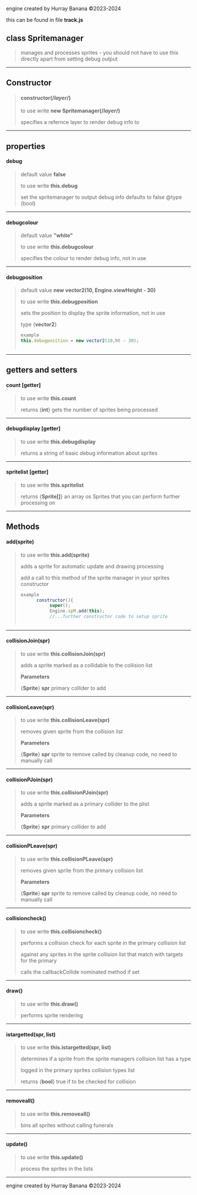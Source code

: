 engine created by Hurray Banana &copy;2023-2024

this can be found in file **track.js**
## class Spritemanager
> manages and processes sprites - you should not have to use this directly apart from setting debug output
> 
> 

---

## Constructor
> #### constructor(/*layer*/)
> to use write **new Spritemanager(/*layer*/)**
> 
> specifies a refernce layer to render debug info to
> 
> 

---

## properties
#### debug
> default value **false**
> 
> to use write **this.debug**
> 
> set the spritemanager to output debug info defaults to false @type {bool}
> 
> 

---

#### debugcolour
> default value **"white"**
> 
> to use write **this.debugcolour**
> 
> specifies the colour to render debug info, not in use
> 
> 

---

#### debugposition
> default value **new vector2(10, Engine.viewHeight - 30)**
> 
> to use write **this.debugposition**
> 
> sets the position to display the sprite information, not in use
> 
> 
> type {**vector2**}
> 
> ```js
> example
> this.debugposition = new vector2(10,ht - 30);
>     
> ```
> 

---

## getters and setters
#### count [getter]
> to use write **this.count**
> 
> 
> returns {**int**} gets the number of sprites being processed
> 
> 

---

#### debugdisplay [getter]
> to use write **this.debugdisplay**
> 
> returns a string of basic debug information about sprites
> 
> 

---

#### spritelist [getter]
> to use write **this.spritelist**
> 
> 
> returns {**Sprite[]**} an array os Sprites that you can perform further processing on
> 
> 

---

## Methods
#### add(sprite)
> to use write **this.add(sprite)**
> 
> adds a sprite for automatic update and drawing processing
> 
> add a call to this method of the sprite manager in your sprites constructor
> 
> ```js
> example
>       constructor(){
>            super();
>            Engine.spM.add(this);
>            //...further constructor code to setup sprite
>     
> ```
> 

---

#### collisionJoin(spr)
> to use write **this.collisionJoin(spr)**
> 
> adds a sprite marked as a collidable to the collision list
> 
> 
> **Parameters**
> 
> {**Sprite**} **spr** primary collider to add
> 
> 

---

#### collisionLeave(spr)
> to use write **this.collisionLeave(spr)**
> 
> removes given sprite from the collision list
> 
> 
> **Parameters**
> 
> {**Sprite**} **spr** sprite to remove called by cleanup code, no need to manually call
> 
> 

---

#### collisionPJoin(spr)
> to use write **this.collisionPJoin(spr)**
> 
> adds a sprite marked as a primary collider to the plist
> 
> 
> **Parameters**
> 
> {**Sprite**} **spr** primary collider to add
> 
> 

---

#### collisionPLeave(spr)
> to use write **this.collisionPLeave(spr)**
> 
> removes given sprite from the primary collision list
> 
> 
> **Parameters**
> 
> {**Sprite**} **spr** sprite to remove called by cleanup code, no need to manually call
> 
> 

---

#### collisioncheck()
> to use write **this.collisioncheck()**
> 
> performs a collision check for each sprite in the primary collision list
> 
> against any sprites in the sprite collision list that match with targets for the primary
> 
> calls the callbackCollide nominated method if set
> 
> 

---

#### draw()
> to use write **this.draw()**
> 
> performs sprite rendering
> 
> 

---

#### istargetted(spr, list)
> to use write **this.istargetted(spr, list)**
> 
> determines if a sprite from the sprite managers collision list has a type
> 
> logged in the primary sprites collision types list
> 
> 
> returns {**bool**} true if to be checked for collision
> 
> 

---

#### removeall()
> to use write **this.removeall()**
> 
> bins all sprites without calling funerals
> 
> 

---

#### update()
> to use write **this.update()**
> 
> process the sprites in the lists
> 
> 

---

engine created by Hurray Banana &copy;2023-2024
